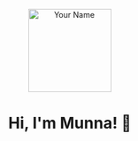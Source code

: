 <p align="center">
  <img src="https://your-image-url.jpg" alt="Your Name" width="150"/>
</p>

<h1 align="center">Hi, I'm Munna! 👋</h1>



